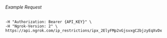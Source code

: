 
###### Example Request
```curl \
-H "Authorization: Bearer {API_KEY}" \
-H "Ngrok-Version: 2" \
https://api.ngrok.com/ip_restrictions/ipx_2ElyFMp2vGjsvxgC2bjzyEqXvDx
